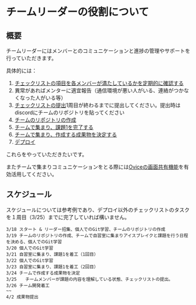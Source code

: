 # チームリーダーの役割について

## 概要
チームリーダーにはメンバーとのコミュニケーションと進捗の管理やサポートを行っていただきます。

具体的には：
1. [チェックリストの項目を各メンバーが満たしているかを定期的に確認する](https://github.com/recursion-git-work-shop/about-beginner-teamdev/blob/main/checklist.md)
2. 異常があればメンターに適宜報告（通信環境が悪い人がいる、連絡がつかなくなった人がいる等）
3. [チェックリストの提出](https://github.com/recursion-git-work-shop/about-beginner-teamdev/blob/main/checklist.md)1周目が終わるまでに提出してください。提出時はdiscordにチームのリポジトリを貼ってください
4. [チームのリポジトリの作成](https://github.com/recursion-git-work-shop/teamleaders/blob/develop/create-repository.md)
5. [チームで集まり、課題1を完了する](https://github.com/recursion-git-work-shop/task1/blob/develop/README.md)
6. [チームで集まり、作成する成果物を決定する](https://github.com/recursion-git-work-shop/about-beginner-teamdev/blob/main/portfolios.md)
7. [デプロイ](https://github.com/recursion-git-work-shop/about-beginner-teamdev/blob/main/deploy.md)

これらをやっていただきたいです。

またチームで集まりコミュニケーションをとる際には[Oviceの画面共有機能](https://github.com/recursion-git-work-shop/about-beginner-teamdev/blob/main/util.md)を有効活用してください。

## スケジュール
スケジュールについては参考例であり、デプロイ以外のチェックリストのタスクを１周目（3/25）までに完了していれば構いません。

```
3/18 スタート & リーダー招集、個人でのGit学習、チームのリポジトリの作成
3/19 チームのリポジトリの作成、チームで自習室に集まりアイスブレイクと課題を行う日程を決める、個人でのGit学習
3/20 個人でのGit学習
3/21 自習室に集まり、課題1を着工（1回目）
3/22 個人でのGit学習
3/23 自習室に集まり、課題1を着工（2回目）
3/24 チームで作成する成果物を決定
3/25　　チームメンバーが課題の内容を理解している状態、チェックリストの提出。
3/26 チーム開発着工
~~
4/2 成果物提出
```
